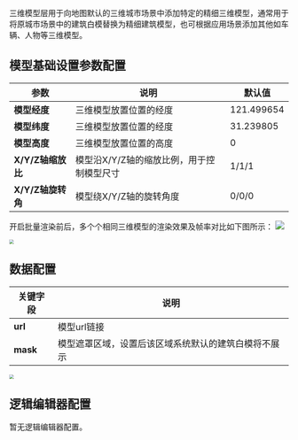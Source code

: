 三维模型层用于向地图默认的三维城市场景中添加特定的精细三维模型，通常用于将原城市场景中的建筑白模替换为精细建筑模型，也可根据应用场景添加其他如车辆、人物等三维模型。

## 模型基础设置参数配置
| 参数 | 说明 | 默认值 |
| --- | --- | --- |
| **模型经度** | 三维模型放置位置的经度 |121.499654 |
| **模型纬度** | 三维模型放置位置的经度 | 31.239805 |
| **模型高度** | 三维模型放置位置的高度 |0 |
| **X/Y/Z轴缩放比** | 模型沿X/Y/Z轴的缩放比例，用于控制模型尺寸 | 1/1/1 |
| **X/Y/Z轴旋转角** | 模型绕X/Y/Z轴的旋转角度 |0/0/0 |

开启批量渲染前后，多个个相同三维模型的渲染效果及帧率对比如下图所示：
![](https://qcloudimg.tencent-cloud.cn/raw/eaa72ef8d13fc3d76e1081afe12b717d.jpg)

<img src="https://qcloudimg.tencent-cloud.cn/raw/1f94ac6a9f7e134eae370407b17bc17f.jpg"  style="zoom:50%;">

## 数据配置
| 关键字段 | 说明 |
| --- | --- |
| **url** | 模型url链接 |
| **mask** | 模型遮罩区域，设置后该区域系统默认的建筑白模将不展示 |

<img src="https://qcloudimg.tencent-cloud.cn/raw/90e343e1894af4442c17e1cd305ae89d.jpg"  style="zoom:50%;">

## 逻辑编辑器配置
暂无逻辑编辑器配置。
